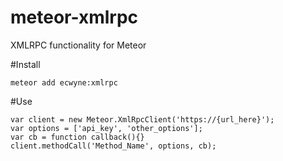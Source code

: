 meteor-xmlrpc
=============

XMLRPC functionality for Meteor

#Install
```
meteor add ecwyne:xmlrpc
```

#Use
```
var client = new Meteor.XmlRpcClient('https://{url_here}');
var options = ['api_key', 'other_options'];
var cb = function callback(){}
client.methodCall('Method_Name', options, cb);
```
